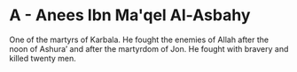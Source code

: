 A - Anees Ibn Ma'qel Al-Asbahy
==============================

One of the martyrs of Karbala. He fought the enemies of Allah after the
noon of Ashura’ and after the martyrdom of Jon. He fought with bravery
and killed twenty men.


